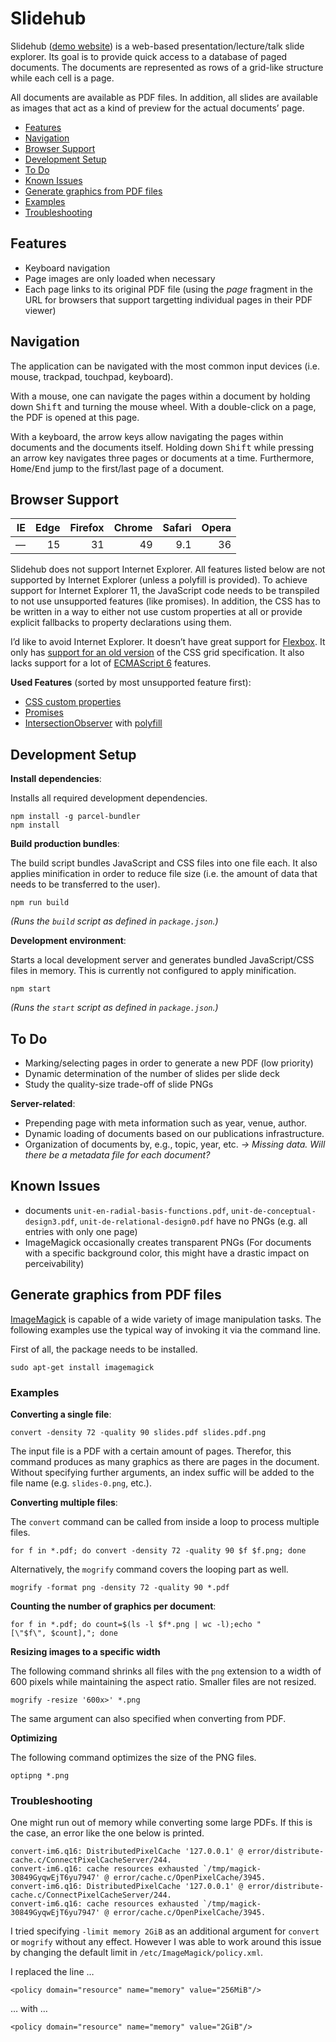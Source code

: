 # Slidehub

Slidehub ([demo website](http://test.webis.de/slidehub)) is a web-based presentation/lecture/talk slide explorer. Its goal is to provide quick access to a database of paged documents. The documents are represented as rows of a grid-like structure while each cell is a page.

All documents are available as PDF files. In addition, all slides are available as images that act as a kind of preview for the actual documents’ page.

- [Features](#features)
- [Navigation](#navigation)
- [Browser Support](#browser-support)
- [Development Setup](#development-setup)
- [To Do](#to-do)
- [Known Issues](#known-issues)
- [Generate graphics from PDF files](#generate-graphics-from-pdf-files)
- [Examples](#examples)
- [Troubleshooting](#troubleshooting)



## Features

- Keyboard navigation
- Page images are only loaded when necessary
- Each page links to its original PDF file (using the *page* fragment in the URL for browsers that support targetting individual pages in their PDF viewer)



## Navigation

The application can be navigated with the most common input devices (i.e. mouse, trackpad, touchpad, keyboard).

With a mouse, one can navigate the pages within a document by holding down <kbd>Shift</kbd> and turning the mouse wheel. With a double-click on a page, the PDF is opened at this page.

With a keyboard, the arrow keys allow navigating the pages within documents and the documents itself. Holding down <kbd>Shift</kbd> while pressing an arrow key navigates three pages or documents at a time. Furthermore, <kbd>Home</kbd>/<kbd>End</kbd> jump to the first/last page of a document.



## Browser Support

| IE | Edge | Firefox | Chrome | Safari | Opera |
|---:|-----:|--------:|-------:|-------:|------:|
| —  | 15   | 31      | 49     | 9.1    | 36    |

Slidehub does not support Internet Explorer. All features listed below are not supported by Internet Explorer (unless a polyfill is provided). To achieve support for Internet Explorer 11, the JavaScript code needs to be transpiled to not use unsupported features (like promises). In addition, the CSS has to be written in a way to either not use custom properties at all or provide explicit fallbacks to property declarations using them.

I’d like to avoid Internet Explorer. It doesn’t have great support for [Flexbox](https://caniuse.com/#feat=flexbox). It only has [support for an old version](https://caniuse.com/#feat=css-grid) of the CSS grid specification. It also lacks support for a lot of [ECMAScript 6](https://kangax.github.io/compat-table/es6/) features.

**Used Features** (sorted by most unsupported feature first):

- [CSS custom properties](https://caniuse.com/#feat=css-variables)
- [Promises](https://caniuse.com/#feat=promises)
- [IntersectionObserver](https://caniuse.com/#feat=intersectionobserver) with [polyfill](https://github.com/w3c/IntersectionObserver/tree/master/polyfill)



## Development Setup

**Install dependencies**:

Installs all required development dependencies.

```
npm install -g parcel-bundler
npm install
```

**Build production bundles**:

The build script bundles JavaScript and CSS files into one file each. It also applies minification in order to reduce file size (i.e. the amount of data that needs to be transferred to the user).

```
npm run build
```

*(Runs the `build` script as defined in `package.json`.)*

**Development environment**:

Starts a local development server and generates bundled JavaScript/CSS files in memory. This is currently not configured to apply minification.

```
npm start
```

*(Runs the `start` script as defined in `package.json`.)*



## To Do

- Marking/selecting pages in order to generate a new PDF (low priority)
- Dynamic determination of the number of slides per slide deck
- Study the quality-size trade-off of slide PNGs

**Server-related**:

- Prepending page with meta information such as year, venue, author.
- Dynamic loading of documents based on our publications infrastructure.
- Organization of documents by, e.g., topic, year, etc. *→ Missing data. Will there be a metadata file for each document?*



## Known Issues

- documents `unit-en-radial-basis-functions.pdf`, `unit-de-conceptual-design3.pdf`, `unit-de-relational-design0.pdf` have no PNGs (e.g. all entries with only one page)
- ImageMagick occasionally creates transparent PNGs (For documents with a specific background color, this might have a drastic impact on perceivability)



## Generate graphics from PDF files

[ImageMagick](https://www.imagemagick.org) is capable of a wide variety of image manipulation tasks. The following examples use the typical way of invoking it via the command line.

First of all, the package needs to be installed.

```
sudo apt-get install imagemagick
```

### Examples

**Converting a single file**:

```
convert -density 72 -quality 90 slides.pdf slides.pdf.png
```

The input file is a PDF with a certain amount of pages. Therefor, this command produces as many graphics as there are pages in the document. Without specifying further arguments, an index suffic will be added to the file name (e.g. `slides-0.png`, etc.).

**Converting multiple files**:

The `convert` command can be called from inside a loop to process multiple files.

```
for f in *.pdf; do convert -density 72 -quality 90 $f $f.png; done
```

Alternatively, the `mogrify` command covers the looping part as well.

```
mogrify -format png -density 72 -quality 90 *.pdf
```

**Counting the number of graphics per document**:

```
for f in *.pdf; do count=$(ls -l $f*.png | wc -l);echo "            [\"$f\", $count],"; done
```

**Resizing images to a specific width**

The following command shrinks all files with the `png` extension to a width of 600 pixels while maintaining the aspect ratio. Smaller files are not resized.

```
mogrify -resize '600x>' *.png
```

The same argument can also specified when converting from PDF.

**Optimizing**

The following command optimizes the size of the PNG files.

```
optipng *.png
```

### Troubleshooting

One might run out of memory while converting some large PDFs. If this is the case, an error like the one below is printed.

```
convert-im6.q16: DistributedPixelCache '127.0.0.1' @ error/distribute-cache.c/ConnectPixelCacheServer/244.
convert-im6.q16: cache resources exhausted `/tmp/magick-30849GyqwEjT6yu7947' @ error/cache.c/OpenPixelCache/3945.
convert-im6.q16: DistributedPixelCache '127.0.0.1' @ error/distribute-cache.c/ConnectPixelCacheServer/244.
convert-im6.q16: cache resources exhausted `/tmp/magick-30849GyqwEjT6yu7947' @ error/cache.c/OpenPixelCache/3945.
```

I tried specifying `-limit memory 2GiB` as an additional argument for `convert` or `mogrify` without any effect. However I was able to work around this issue by changing the default limit in `/etc/ImageMagick/policy.xml`.

I replaced the line …

```
<policy domain="resource" name="memory" value="256MiB"/>
```

… with …

```
<policy domain="resource" name="memory" value="2GiB"/>
```
